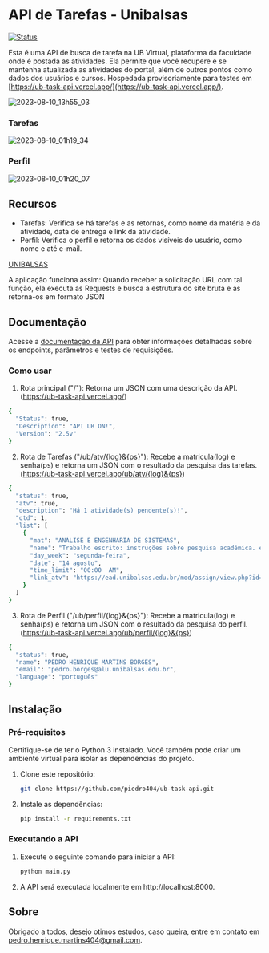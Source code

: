 # API de Tarefas - Unibalsas 

[![Status](https://img.shields.io/badge/status-on-brightgreen)](https://ub-task-api.vercel.app/)

Esta é uma API de busca de tarefa na UB Virtual, plataforma da faculdade onde é postada as atividades. Ela permite que você recupere e se mantenha atualizada as atividades do portal, além de outros pontos como dados dos usuários e cursos. Hospedada provisoriamente para testes em [https://ub-task-api.vercel.app/](https://ub-task-api.vercel.app/).

![2023-08-10_13h55_03](https://github.com/piedro404/ub-task-api/assets/88720549/9a2608a7-0583-4623-8011-3a9933e2c929)

### Tarefas
![2023-08-10_01h19_34](https://github.com/piedro404/ub-task-api/assets/88720549/96ec8d1d-7e26-4ac5-8d4f-e66296fddb16)

### Perfil
![2023-08-10_01h20_07](https://github.com/piedro404/ub-task-api/assets/88720549/b0ba6187-1b07-4da1-9421-a0a315753a56)

## Recursos
- Tarefas: Verifica se há tarefas e as retornas, como nome da matéria e da atividade, data de entrega e link da atividade.
- Perfil: Verifica o perfil e retorna os dados visíveis do usuário, como nome e até e-mail.

[UNIBALSAS](https://www.unibalsas.edu.br/)

A aplicação funciona assim:
Quando receber a solicitação URL com tal função, ela executa as Requests e busca a estrutura do site bruta e as retorna-os em formato JSON 

## Documentação

Acesse a [documentação da API](https://ub-task-api.vercel.app/docs) para obter informações detalhadas sobre os endpoints, parâmetros e testes de requisições.

### Como usar
1. Rota principal ("/"): Retorna um JSON com uma descrição da API. <br>(https://ub-task-api.vercel.app/)

```bash
{
  "Status": true,
  "Description": "API UB ON!",
  "Version": "2.5v"
}
```
2. Rota de Tarefas ("/ub/atv/{log}&{ps}"): Recebe a matricula(log) e senha(ps) e retorna um JSON com o resultado da pesquisa das tarefas. <br>(https://ub-task-api.vercel.app/ub/atv/{log}&{ps})

```bash
{
  "status": true,
  "atv": true,
  "description": "Há 1 atividade(s) pendente(s)!",
  "qtd": 1,
  "list": [
    {
      "mat": "ANÁLISE E ENGENHARIA DE SISTEMAS",
      "name": "Trabalho escrito: instruções sobre pesquisa acadêmica. está marcado(a) para esta data",
      "day_week": "segunda-feira",
      "date": "14 agosto",
      "time_limit": "00:00  AM",
      "link_atv": "https://ead.unibalsas.edu.br/mod/assign/view.php?id=8601"
    }
  ]
}
```
3. Rota de Perfil ("/ub/perfil/{log}&{ps}"): Recebe a matricula(log) e senha(ps) e retorna um JSON com o resultado da pesquisa do perfil. <br>(https://ub-task-api.vercel.app/ub/perfil/{log}&{ps})

```bash
{
  "status": true,
  "name": "PEDRO HENRIQUE MARTINS BORGES",
  "email": "pedro.borges@alu.unibalsas.edu.br",
  "language": "português"
}
```

## Instalação
### Pré-requisitos

Certifique-se de ter o Python 3 instalado. Você também pode criar um ambiente virtual para isolar as dependências do projeto.

1. Clone este repositório:
   
   ```bash
   git clone https://github.com/piedro404/ub-task-api.git
   ```
2. Instale as dependências:
   
   ```bash
   pip install -r requirements.txt
   ```

### Executando a API

1. Execute o seguinte comando para iniciar a API:

   ```bash
   python main.py
   ```
2. A API será executada localmente em http://localhost:8000.

## Sobre
Obrigado a todos, desejo otimos estudos, caso queira, entre em contato em pedro.henrique.martins404@gmail.com.
